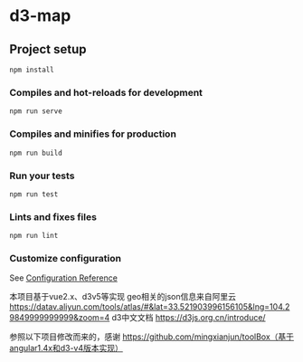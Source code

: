 # d3-map

## Project setup
```
npm install
```

### Compiles and hot-reloads for development
```
npm run serve
```

### Compiles and minifies for production
```
npm run build
```

### Run your tests
```
npm run test
```

### Lints and fixes files
```
npm run lint
```

### Customize configuration
See [Configuration Reference](https://cli.vuejs.org/config/)

本项目基于vue2.x、d3v5等实现
geo相关的json信息来自阿里云 https://datav.aliyun.com/tools/atlas/#&lat=33.521903996156105&lng=104.29849999999999&zoom=4
d3中文文档 https://d3js.org.cn/introduce/


参照以下项目修改而来的，感谢
https://github.com/mingxianjun/toolBox（基于angular1.4x和d3-v4版本实现）